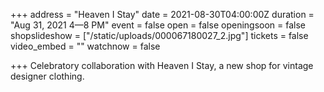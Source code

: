 +++
address = "Heaven I Stay"
date = 2021-08-30T04:00:00Z
duration = "Aug 31, 2021 4—8 PM"
event = false
open = false
openingsoon = false
shopslideshow = ["/static/uploads/000067180027_2.jpg"]
tickets = false
video_embed = ""
watchnow = false

+++
Celebratory collaboration with Heaven I Stay, a new shop for vintage designer clothing. 